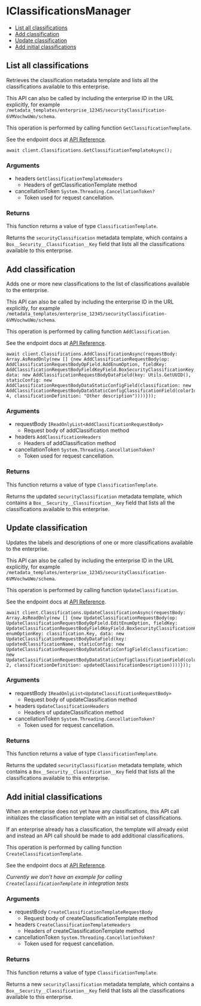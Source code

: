 # IClassificationsManager


- [List all classifications](#list-all-classifications)
- [Add classification](#add-classification)
- [Update classification](#update-classification)
- [Add initial classifications](#add-initial-classifications)

## List all classifications

Retrieves the classification metadata template and lists all the
classifications available to this enterprise.

This API can also be called by including the enterprise ID in the
URL explicitly, for example
`/metadata_templates/enterprise_12345/securityClassification-6VMVochwUWo/schema`.

This operation is performed by calling function `GetClassificationTemplate`.

See the endpoint docs at
[API Reference](https://developer.box.com/reference/get-metadata-templates-enterprise-security-classification-6-vm-vochw-u-wo-schema/).

<!-- sample get_metadata_templates_enterprise_securityClassification-6VMVochwUWo_schema -->
```
await client.Classifications.GetClassificationTemplateAsync();
```

### Arguments

- headers `GetClassificationTemplateHeaders`
  - Headers of getClassificationTemplate method
- cancellationToken `System.Threading.CancellationToken?`
  - Token used for request cancellation.


### Returns

This function returns a value of type `ClassificationTemplate`.

Returns the `securityClassification` metadata template, which contains
a `Box__Security__Classification__Key` field that lists all the
classifications available to this enterprise.


## Add classification

Adds one or more new classifications to the list of classifications
available to the enterprise.

This API can also be called by including the enterprise ID in the
URL explicitly, for example
`/metadata_templates/enterprise_12345/securityClassification-6VMVochwUWo/schema`.

This operation is performed by calling function `AddClassification`.

See the endpoint docs at
[API Reference](https://developer.box.com/reference/put-metadata-templates-enterprise-security-classification-6-vm-vochw-u-wo-schema-add/).

<!-- sample put_metadata_templates_enterprise_securityClassification-6VMVochwUWo_schema#add -->
```
await client.Classifications.AddClassificationAsync(requestBody: Array.AsReadOnly(new [] {new AddClassificationRequestBody(op: AddClassificationRequestBodyOpField.AddEnumOption, fieldKey: AddClassificationRequestBodyFieldKeyField.BoxSecurityClassificationKey, data: new AddClassificationRequestBodyDataField(key: Utils.GetUUID(), staticConfig: new AddClassificationRequestBodyDataStaticConfigField(classification: new AddClassificationRequestBodyDataStaticConfigClassificationField(colorId: 4, classificationDefinition: "Other description"))))}));
```

### Arguments

- requestBody `IReadOnlyList<AddClassificationRequestBody>`
  - Request body of addClassification method
- headers `AddClassificationHeaders`
  - Headers of addClassification method
- cancellationToken `System.Threading.CancellationToken?`
  - Token used for request cancellation.


### Returns

This function returns a value of type `ClassificationTemplate`.

Returns the updated `securityClassification` metadata template, which
contains a `Box__Security__Classification__Key` field that lists all
the classifications available to this enterprise.


## Update classification

Updates the labels and descriptions of one or more classifications
available to the enterprise.

This API can also be called by including the enterprise ID in the
URL explicitly, for example
`/metadata_templates/enterprise_12345/securityClassification-6VMVochwUWo/schema`.

This operation is performed by calling function `UpdateClassification`.

See the endpoint docs at
[API Reference](https://developer.box.com/reference/put-metadata-templates-enterprise-security-classification-6-vm-vochw-u-wo-schema-update/).

<!-- sample put_metadata_templates_enterprise_securityClassification-6VMVochwUWo_schema#update -->
```
await client.Classifications.UpdateClassificationAsync(requestBody: Array.AsReadOnly(new [] {new UpdateClassificationRequestBody(op: UpdateClassificationRequestBodyOpField.EditEnumOption, fieldKey: UpdateClassificationRequestBodyFieldKeyField.BoxSecurityClassificationKey, enumOptionKey: classification.Key, data: new UpdateClassificationRequestBodyDataField(key: updatedClassificationName, staticConfig: new UpdateClassificationRequestBodyDataStaticConfigField(classification: new UpdateClassificationRequestBodyDataStaticConfigClassificationField(colorId: 2, classificationDefinition: updatedClassificationDescription))))}));
```

### Arguments

- requestBody `IReadOnlyList<UpdateClassificationRequestBody>`
  - Request body of updateClassification method
- headers `UpdateClassificationHeaders`
  - Headers of updateClassification method
- cancellationToken `System.Threading.CancellationToken?`
  - Token used for request cancellation.


### Returns

This function returns a value of type `ClassificationTemplate`.

Returns the updated `securityClassification` metadata template, which
contains a `Box__Security__Classification__Key` field that lists all
the classifications available to this enterprise.


## Add initial classifications

When an enterprise does not yet have any classifications, this API call
initializes the classification template with an initial set of
classifications.

If an enterprise already has a classification, the template will already
exist and instead an API call should be made to add additional
classifications.

This operation is performed by calling function `CreateClassificationTemplate`.

See the endpoint docs at
[API Reference](https://developer.box.com/reference/post-metadata-templates-schema-classifications/).

*Currently we don't have an example for calling `CreateClassificationTemplate` in integration tests*

### Arguments

- requestBody `CreateClassificationTemplateRequestBody`
  - Request body of createClassificationTemplate method
- headers `CreateClassificationTemplateHeaders`
  - Headers of createClassificationTemplate method
- cancellationToken `System.Threading.CancellationToken?`
  - Token used for request cancellation.


### Returns

This function returns a value of type `ClassificationTemplate`.

Returns a new `securityClassification` metadata template, which
contains a `Box__Security__Classification__Key` field that lists all
the classifications available to this enterprise.


